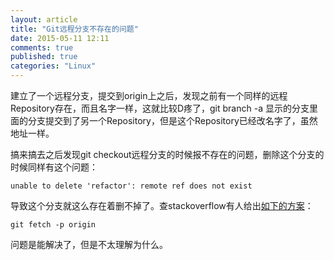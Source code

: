 ```yaml
---
layout: article
title: "Git远程分支不存在的问题"
date: 2015-05-11 12:11
comments: true
published: true
categories: "Linux"
---
```


  建立了一个远程分支，提交到origin上之后，发现之前有一个同样的远程Repository存在，而且名字一样，这就比较D疼了，git branch -a 显示的分支里面的分支提交到了另一个Repository，但是这个Repository已经改名字了，虽然地址一样。

  搞来搞去之后发现git checkout远程分支的时候报不存在的问题，删除这个分支的时候同样有这个问题：

  	unable to delete 'refactor': remote ref does not exist

  导致这个分支就这么存在着删不掉了。查stackoverflow有人给出[如下的方案][1]：

  	git fetch -p origin

  问题是能解决了，但是不太理解为什么。


[1]: http://stackoverflow.com/questions/10292480/when-deleting-remote-git-branch-error-unable-to-push-to-unqualified-destinatio   "When deleting remote git branch “error: unable to push to unqualified destination”"
